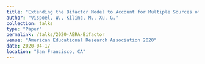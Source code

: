 ```yaml
---
title: "Extending the Bifactor Model to Account for Multiple Sources of Measurement Error"
author: "Vispoel, W., Kilinc, M., Xu, G."
collection: talks
type: "Paper"
permalink: /talks/2020-AERA-Bifactor
venue: "American Educational Research Association 2020"
date: 2020-04-17
location: "San Francisco, CA"
---
```

